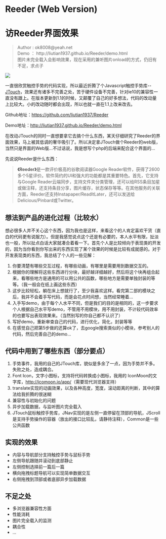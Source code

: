 ﻿Reeder (Web Version)
=========

<h1>访Reeder界面效果</h1>

<blockquote>
Author : ok8008@yeah.net<br/>
Demo ： http://liutian1937.github.io/Reeder/demo.html<br/>
图片未完全载入会影响效果，现在采用的兼听图片onload的方式，仍旧有不足，求点子
</blockquote>

<img src="http://liutian1937.github.io/Reeder/reeder.jpg" />
<p>一直很欣赏触控手势的代码实现，所以最近折腾了个Javascript触控手势库--<a title="Javascript触屏手势库-JTouch(更新V1.1)" href="http://www.niumowang.org/javascript/jtouch/" target="_blank">JTouch</a>，效果还有诸多不完善之处，苦于硬件设备不完善，针对ie10的兼容性一直没有跟上。在版本更新到1.1的时候，又颠覆了自己的好多想法，代码的改动量上比较大。小的改动随时都会出现，所以也就一直在1.1上改来改去。</p>
<p>Github地址：<a href="https://github.com/liutian1937/Reeder">https://github.com/liutian1937/Reeder</a></p>
<p>Demo地址：<a href="http://liutian1937.github.io/Reeder/demo.html" target="_blank">http://liutian1937.github.io/Reeder/demo.html</a></p>
<p>在改动JTouch的同时一直想要拿它去搞个什么东西，某天仔细研究了Reeder的界面效果，马上被其低调的奢华吸引了。所以决定拿JTouch做个Reeder的web版，当然只是界面的Web版...不过话说，我是想写个php的后端来配合这个界面的...</p>
<p>先说说Reeder是什么东西：</p>
<blockquote><p><strong>《Reeder》</strong>是一款评价极高的谷歌阅读器Google Reader软件，获得了2600多个5星评价。软件简约的UI和强大的功能都是其重要特色。首先，它支持与Google Reader云端同步，支持文件夹分类管理，还可以给RSS条目加星或做注释，还支持条目分享，图片缓存，状态保存等等。在其他服务的关联方面，Reeder还支持Instapaper/ReadItLater，还可以发送给Delicious/Pinbard或Twitter。</p></blockquote>
<h2>想法到产品的进化过程（比较水）</h2>
<p>想必很多人并不关心这个东西，因为我也是这样，来看这个的人肯定喜欢干货（直白的代码更有说服力）。但是我感觉说点这个还是有必要的，本人水平有限，扯淡也一般，所以扯点白话大家就凑合着看一下。首先个人是比较倾向于表现类的开发的，因为当你看到你写出来的东西实现了某个效果的时候是比较有成就感的。对于开发表现类的东西，我总结了个人的一些见解：</p>
<ol>
<li>你要清楚有哪些交互过程，有哪些动画，有哪里是需要用到数据交互的。</li>
<li>根据你的理解将这些东西进行分块，最好越详细越好，然后将这个块再组合起来，看哪些地方是通用的可以用公共的函数，哪些地方是需要单独封装的等等。（我一般会在纸上画这些东西）</li>
<li>这步比较轻松，躺在床上想就行了，至少我喜欢这样。看完第二部的模块之后，我并不会着手写代码，而是会花点时间想，当然经常睡着...</li>
<li>入手写demo，由于每个人水平不同，但是我们的目的是相同的，这一步要求个人根据自己水平写demo，不管用不用模块，用不用封装，不计较代码效率的也要写出表现效果来。（当然别写的你自己都不认识了）</li>
<li>写好demo，重新审查自己的代码，进行优化，简化，封装等等</li>
<li>在感觉自己把第5步做的还算ok了，去google搜索类似的小模块，参考别人的代码，然后完善自己的demo...</li>
</ol>
<h2>代码中用到了哪些东西（部分要点）</h2>
<ol>
<li><span style="line-height: 13px;">手势事件，我用的自己的JTouch库，貌似是多余了一点，因为手势并不多。失败之处，造成耦合。</span></li>
<li>Font Icon，文字小图标，支持将代码转换成小图标，我用的 IconMoon的文字库，<a href="http://icomoon.io/app/">http://icomoon.io/app/</a>（需要现代浏览器支持）</li>
<li>translate实现的动画效果，以及各种高度，宽度，滚动距离的判断，其中的算法给我折腾的很迷糊</li>
<li>兼容性与初始化的问题</li>
<li>异步加载数据，与监听图片完全载入</li>
<li>JTouch鼠标触控手势库，JNav实现的是左侧一直停留在顶部的导航，JScroll是支持手势操作的容器（放出的接口比较乱，请静待注释），Common是一些公共函数</li>
</ol>
<h2>实现的效果</h2>
<ul>
<li><span style="line-height: 13px;">内容与导航部分支持触控手势与鼠标手势</span></li>
<li>左侧导航跟随并滚动到底部静止</li>
<li>左侧控制选择前一篇后一篇</li>
<li>横向拖拽标题导航可以实现简单数据交互</li>
<li>右侧拖拽到顶部或者底部异步加载数据</li>
</ul>
<h2>不足之处</h2>
<ul>
<li><span style="line-height: 13px;">多浏览器兼容性方面</span></li>
<li>性能消耗</li>
<li>图片完全载入的监测</li>
<li>耦合性</li>
<li>...</li>
</ul>


